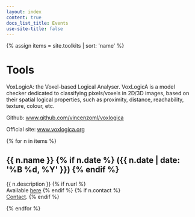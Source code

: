 ```yaml
---
layout: index
content: true
docs_list_title: Events
use-site-title: false
---
```


{% assign items = site.toolkits | sort: 'name' %}

<h1> Tools </h1>

<p>
VoxLogicA: the Voxel-based Logical Analyser. VoxLogicA is a model checker dedicated to classifying pixels/voxels in 2D/3D images, based on their spatial logical properties, such as proximity, distance, reachability, texture, colour, etc. 
</p>

<p>Github: <a href="https://www.github.com/vincenzoml/voxlogica">www.github.com/vincenzoml/voxlogica</a></p>
<p>Official site: <a href="https://www.voxlogica.org">www.voxlogica.org</a></p>


<div class="tools-list">
  {% for n in items %}
    <h2> {{ n.name }} {% if n.date %} ({{ n.date | date: '%B %d, %Y' }}) {% endif %}</h2>
    <p>{{ n.description }}
		{% if n.url %}<br/>Available <a href="{{ n.url }}">here</a> {% endif %}
		{% if n.contact %}<br/><a href="mailto:{{ n.contact }}">Contact</a>. {% endif %}
    </p>
  {% endfor %}
</div>
